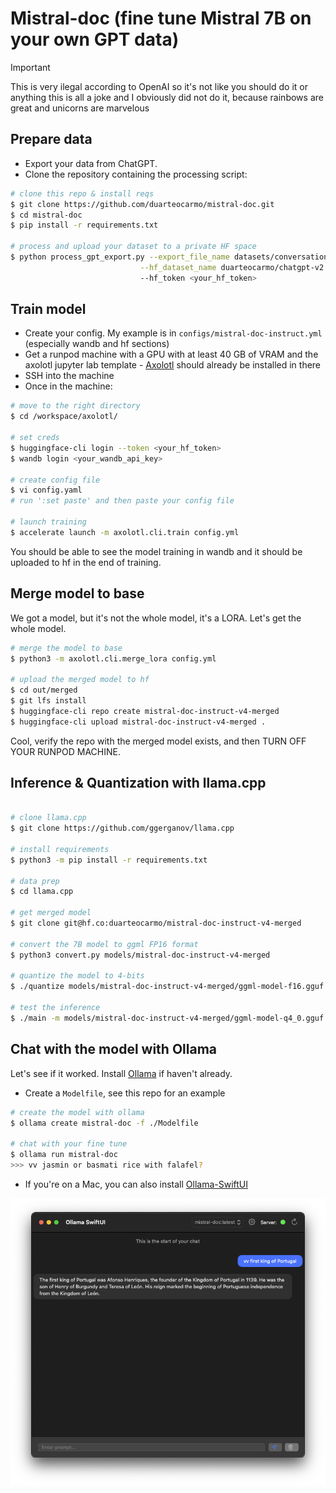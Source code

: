 # Mistral-doc (fine tune Mistral 7B on your own GPT data)

> [!IMPORTANT]  
> This is very ilegal according to OpenAI so it's not like you should do it or anything
> this is all a joke and I obviously did not do it, because rainbows are great and unicorns are marvelous


## Prepare data
* Export your data from ChatGPT.
* Clone the repository containing the processing script:

```bash
# clone this repo & install reqs
$ git clone https://github.com/duarteocarmo/mistral-doc.git
$ cd mistral-doc
$ pip install -r requirements.txt

# process and upload your dataset to a private HF space
$ python process_gpt_export.py --export_file_name datasets/conversations.json \
                             --hf_dataset_name duarteocarmo/chatgpt-v2 \ # this is an example
                             --hf_token <your_hf_token>
```

## Train model

* Create your config. My example is in `configs/mistral-doc-instruct.yml` (especially wandb and hf sections)
* Get a runpod machine with a GPU with at least 40 GB of VRAM and the axolotl jupyter lab template - [Axolotl](https://github.com/OpenAccess-AI-Collective/axolotl?tab=readme-ov-file) should already be installed in there
* SSH into the machine 
* Once in the machine:

```bash
# move to the right directory
$ cd /workspace/axolotl/

# set creds
$ huggingface-cli login --token <your_hf_token>
$ wandb login <your_wandb_api_key>

# create config file
$ vi config.yaml
# run ':set paste' and then paste your config file

# launch training
$ accelerate launch -m axolotl.cli.train config.yml
```

You should be able to see the model training in wandb and it should be uploaded to hf in the end of training.

## Merge model to base

We got a model, but it's not the whole model, it's a LORA. Let's get the whole model. 

```bash
# merge the model to base
$ python3 -m axolotl.cli.merge_lora config.yml 

# upload the merged model to hf
$ cd out/merged
$ git lfs install
$ huggingface-cli repo create mistral-doc-instruct-v4-merged
$ huggingface-cli upload mistral-doc-instruct-v4-merged .
```

Cool, verify the repo with the merged model exists, and then TURN OFF YOUR RUNPOD MACHINE.

## Inference & Quantization with llama.cpp

```bash

# clone llama.cpp
$ git clone https://github.com/ggerganov/llama.cpp

# install requirements
$ python3 -m pip install -r requirements.txt

# data prep
$ cd llama.cpp

# get merged model
$ git clone git@hf.co:duarteocarmo/mistral-doc-instruct-v4-merged

# convert the 7B model to ggml FP16 format
$ python3 convert.py models/mistral-doc-instruct-v4-merged

# quantize the model to 4-bits
$ ./quantize models/mistral-doc-instruct-v4-merged/ggml-model-f16.gguf models/mistral-doc-instruct-v4-merged/ggml-model-q4_0.gguf q4_0

# test the inference
$ ./main -m models/mistral-doc-instruct-v4-merged/ggml-model-q4_0.gguf -n 128
```

## Chat with the model with Ollama

Let's see if it worked. Install [Ollama](https://ollama.ai/) if haven't already.

* Create a `Modelfile`, see this repo for an example

```bash
# create the model with ollama
$ ollama create mistral-doc -f ./Modelfile

# chat with your fine tune
$ ollama run mistral-doc
>>> vv jasmin or basmati rice with falafel?
```

* If you're on a Mac, you can also install [Ollama-SwiftUI](https://github.com/kghandour/Ollama-SwiftUI)

![Ollama-swiftui](figs/ollama.png)



